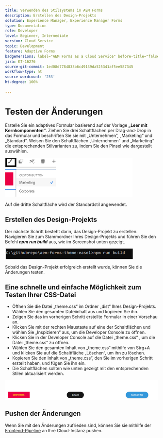 ```yaml
---
title: Verwenden des Stilsystems in AEM Forms
description: Erstellen des Design-Projekts
solution: Experience Manager, Experience Manager Forms
type: Documentation
role: Developer
level: Beginner, Intermediate
version: Cloud Service
topic: Development
feature: Adaptive Forms
badgeVersions: label="AEM Forms as a Cloud Service" before-title="false"
jira: KT-16276
source-git-commit: 1ed08d7784833b6c49139da525341af5ee587345
workflow-type: ht
source-wordcount: '253'
ht-degree: 100%

---
```



# Testen der Änderungen

Erstelle Sie ein adaptives Formular basierend auf der Vorlage **„Leer mit Kernkomponenten“**. Ziehen Sie drei Schaltflächen per Drag-and-Drop in das Formular und beschriften Sie sie mit „Unternehmen“, „Marketing“ und „Standard“.
Weisen Sie den Schaltflächen „Unternehmen“ und „Marketing“ die entsprechenden Stilvarianten zu, indem Sie den Pinsel wie dargestellt auswählen.

![styles](assets/marketing-variation.png)

Auf die dritte Schaltfläche wird der Standardstil angewendet.

## Erstellen des Design-Projekts

Der nächste Schritt besteht darin, das Design-Projekt zu erstellen. Navigieren Sie zum Stammordner Ihres Design-Projekts und führen Sie den Befehl _**npm run build**_ aus, wie im Screenshot unten gezeigt.

![build-theme](assets/build-theme.png)

Sobald das Design-Projekt erfolgreich erstellt wurde, können Sie die Änderungen testen.

## Eine schnelle und einfache Möglichkeit zum Testen Ihrer CSS-Datei

* Öffnen Sie die Datei „theme.css“ im Ordner „dist“ Ihres Design-Projekts. Wählen Sie den gesamten Dateiinhalt aus und kopieren Sie ihn.
* Zeigen Sie das im vorherigen Schritt erstellte Formular in einer Vorschau an.
* Klicken Sie mit der rechten Maustaste auf eine der Schaltflächen und wählen Sie „Inspizieren“ aus, um die Developer Console zu öffnen.
* Klicken Sie in der Developer Console auf die Datei „theme.css“ , um die Datei „theme.css“ zu öffnen.
* Wählen Sie den gesamten Inhalt von „theme.css“ mithilfe von Strg+A und klicken Sie auf die Schaltfläche „Löschen“, um ihn zu löschen.
* Kopieren Sie den Inhalt von „theme.css“, den Sie im vorherigen Schritt erstellt haben, und fügen Sie ihn ein.
* Die Schaltflächen sollten wie unten gezeigt mit den entsprechenden Stilen aktualisiert werden.

![final-buttons](assets/final-state-buttons.png)

## Pushen der Änderungen

Wenn Sie mit den Änderungen zufrieden sind, können Sie sie mithilfe der [Frontend-Pipeline](https://experienceleague.adobe.com/de/docs/experience-manager-learn/getting-started-wknd-tutorial-develop/enable-frontend-pipeline-devops/create-frontend-pipeline) an Ihre Cloud-Instanz pushen.

